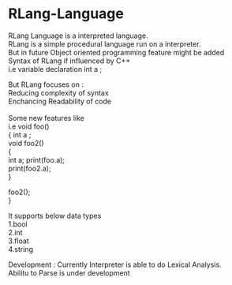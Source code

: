 # RLang-Language
RLang Language is a interpreted language.<br>
RLang is a simple procedural language run on a interpreter.<br>
But in future Object oriented programming feature might be added<br>
Syntax of RLang if influenced by C++<br>
i.e variable declaration int a ;<br>

But RLang focuses on :<br>
Reducing complexity of syntax <br>
Enchancing Readability of code<br>
<br>
Some new features like<br>
i.e void foo()<br>
{ int a ;<br>
void foo2()<br>
{<br>
 int a;
 print(foo.a);<br>
 print(foo2.a);<br>
}<br>

foo2();<br>
}<br>


It supports below data types <br>
1.bool<br>
2.int<br>
3.float<br>
4.string <br>



Development :
Currently Interpreter is able to do Lexical Analysis.<br>
Abilitu to Parse is under development <br>

